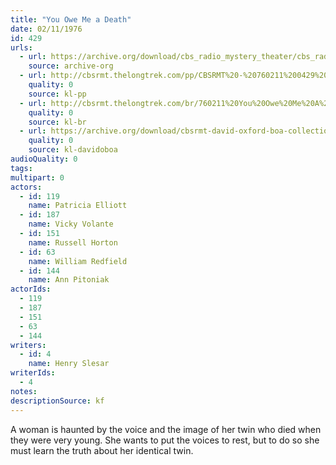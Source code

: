 ```yaml
---
title: "You Owe Me a Death"
date: 02/11/1976
id: 429
urls: 
  - url: https://archive.org/download/cbs_radio_mystery_theater/cbs_radio_mystery_theater-0401-0450.zip/cbs_radio_mystery_theater-0401-0450%2Fcbsrmt_0429_you_owe_me_a_death.mp3
    source: archive-org
  - url: http://cbsrmt.thelongtrek.com/pp/CBSRMT%20-%20760211%200429%20You%20Owe%20Me%20a%20Death_pp.mp3
    quality: 0
    source: kl-pp
  - url: http://cbsrmt.thelongtrek.com/br/760211%20You%20Owe%20Me%20A%20Death%20WOR.mp3
    quality: 0
    source: kl-br
  - url: https://archive.org/download/cbsrmt-david-oxford-boa-collection/CBSRMT-760211-0429-You-Owe-Me-a-Death-(128-44)_WBBM-JE-{BoA}.mp3
    quality: 0
    source: kl-davidoboa
audioQuality: 0
tags: 
multipart: 0
actors:  
  - id: 119
    name: Patricia Elliott  
  - id: 187
    name: Vicky Volante  
  - id: 151
    name: Russell Horton  
  - id: 63
    name: William Redfield  
  - id: 144
    name: Ann Pitoniak
actorIds:  
  - 119  
  - 187  
  - 151  
  - 63  
  - 144
writers:  
  - id: 4
    name: Henry Slesar
writerIds:  
  - 4
notes: 
descriptionSource: kf
---
```

A woman is haunted by the voice and the image of her twin who died when they were very young. She wants to put the voices to rest, but to do so she must learn the truth about her identical twin.